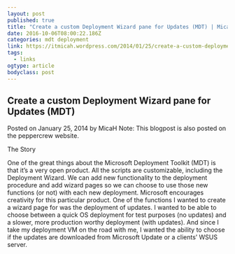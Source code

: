 ```yaml
---
layout: post 
published: true 
title: "Create a custom Deployment Wizard pane for Updates (MDT) | MicaH's IT blog" 
date: 2016-10-06T08:00:22.186Z
categories: mdt deployment 
link: https://itmicah.wordpress.com/2014/01/25/create-a-custom-deployment-wizard-pane-for-updates-mdt/ 
tags:
  - links
ogtype: article 
bodyclass: post 
---
```


## Create a custom Deployment Wizard pane for Updates (MDT)
Posted on January 25, 2014 by MicaH
Note: This blogpost is also posted on the peppercrew website.

The Story

One of the great things about the Microsoft Deployment Toolkit (MDT) is that it’s a very open product. All the scripts are customizable, including the Deployment Wizard. We can add new functionality to the deployment procedure and add wizard pages so we can choose to use those new functions (or not) with each new deployment. Microsoft encourages creativity for this particular product. One of the functions I wanted to create a wizard page for was the deployment of updates. I wanted to be able to choose between a quick OS deployment for test purposes (no updates) and a slower, more production worthy deployment (with updates). And since I take my deployment VM on the road with me, I wanted the ability to choose if the updates are downloaded from Microsoft Update or a clients’ WSUS server.